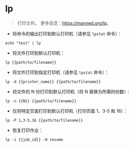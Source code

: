 # lp

> 打印文件。
> 更多信息：<https://manned.org/lp>。

- 将命令的输出打印到默认打印机（请参见 `lpstat` 命令）：

`echo "test" | lp`

- 将文件打印到默认打印机：

`lp {{path/to/filename}}`

- 将文件打印到指定打印机（请参见 `lpstat` 命令）：

`lp -d {{printer_name}} {{path/to/filename}}`

- 将文件的 N 份打印到默认打印机（将 N 替换为所需的份数）：

`lp -n {{N}} {{path/to/filename}}`

- 仅将特定页面打印到默认打印机（打印页面 1、3-5 和 16）：

`lp -P 1,3-5,16 {{path/to/filename}}`

- 恢复打印作业：

`lp -i {{job_id}} -H resume`